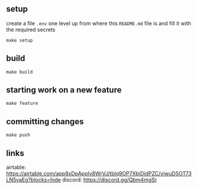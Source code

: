 ## setup
create a file `.env` one level up from where this `README.md` file is and fill it with the required secrets

`make setup`


## build
`make build`


## starting work on a new feature
`make feature`


## committing changes
`make push`


## links

airtable: https://airtable.com/app8xDpApplv8WrVJ/tblq9OP7XbjDidPZC/viwuD5OT73LN5yaEg?blocks=hide
discord: https://discord.gg/Qbm4mgSr
